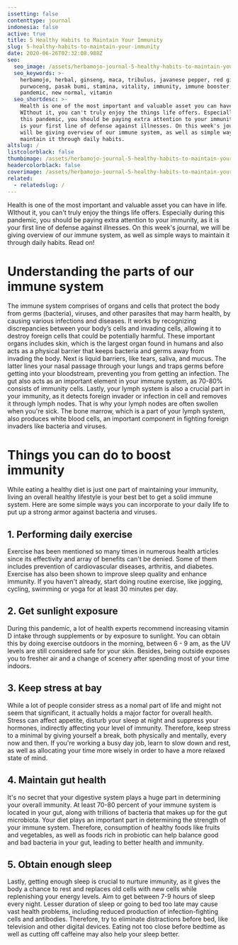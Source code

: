 ```yaml
---
issetting: false
contenttype: journal
indonesia: false
active: true
title: 5 Healthy Habits to Maintain Your Immunity
slug: 5-healthy-habits-to-maintain-your-immunity
date: 2020-06-26T02:32:08.988Z
seo:
  seo_image: /assets/herbamojo-journal-5-healthy-habits-to-maintain-your-immunity.jpg
  seo_keywords: >-
    herbamojo, herbal, ginseng, maca, tribulus, javanese pepper, red ginger,
    purwoceng, pasak bumi, stamina, vitality, immunity, immune booster, covid,
    pandemic, new normal, vitamin
  seo_shortdesc: >-
    Health is one of the most important and valuable asset you can have in life.
    WIthout it, you can't truly enjoy the things life offers. Especially during
    this pandemic, you should be paying extra attention to your immunity, as it
    is your first line of defense against illnesses. On this week's journal, we
    will be giving overview of our immune system, as well as simple ways to
    maintain it through daily habits.
altslug: /
listcolorblack: false
thumbimage: /assets/herbamojo-journal-5-healthy-habits-to-maintain-your-immunity.jpg
headercolorblack: false
coverimage: /assets/herbamojo-journal-5-healthy-habits-to-maintain-your-immunity.jpg
related:
  - relatedslug: /
---
```


Health is one of the most important and valuable asset you can have in life. WIthout it, you can't truly enjoy the things life offers. Especially during this pandemic, you should be paying extra attention to your immunity, as it is your first line of defense against illnesses. On this week's journal, we will be giving overview of our immune system, as well as simple ways to maintain it through daily habits. Read on!

# Understanding the parts of our immune system

The immune system comprises of organs and cells that protect the body from germs (bacteria), viruses, and other parasites that may harm health, by causing various infections and diseases. It works by recognizing discrepancies between your body’s cells and invading cells, allowing it to destroy foreign cells that could be potentially harmful.
These important organs includes skin, which is the largest organ found in humans and also acts as a physical barrier that keeps bacteria and germs away from invading the body. Next is liquid barriers, like tears, saliva, and mucus. The latter lines your nasal passage through your lungs and traps germs before getting into your bloodstream, preventing you from getting an infection. The gut also acts as an important element in your immune system, as 70-80% consists of immunity cells.
Lastly, your lymph system is also a crucial part in your immunity, as it detects foreign invader or infection in cell and removes it through lymph nodes. That is why your lymph nodes are often swollen when you're sick. The bone marrow, which is a part of your lymph system, also produces white blood cells, an important component in fighting foreign invaders like bacteria and viruses.

# Things you can do to boost immunity

While eating a healthy diet is just one part of maintaining your immunity, living an overall healthy lifestyle is your best bet to get a solid immune system. Here are some simple ways you can incorporate to your daily life to put up a strong armor against bacteria and viruses.

## 1. Performing daily exercise

Exercise has been mentioned so many times in numerous health articles since its effectivity and array of benefits can't be denied. Some of them includes prevention of cardiovascular diseases, arthritis, and diabetes. Exercise has also been shown to improve sleep quality and enhance immunity. If you haven't already, start doing routine exercise, like jogging, cycling, swimming or yoga for at least 30 minutes per day.

## 2. Get sunlight exposure

During this pandemic, a lot of health experts recommend increasing vitamin D intake through supplements or by exposure to sunlight. You can obtain this by doing exercise outdoors in the morning, between 6 - 9 am, as the UV levels are still considered safe for your skin. Besides, being outside exposes you to fresher air and a change of scenery after spending most of your time indoors.

## 3. Keep stress at bay

While a lot of people consider stress as a nomal part of life and might not seem that significant, it actually holds a major factor for overall health. Stress can affect appetite, disturb your sleep at night and suppress your hormones, indirectly affecting your level of immunity.
Therefore, keep stress to a minimal by giving yourself a break, both physically and mentally, every now and then. If you're working a busy day job, learn to slow down and rest, as well as allocating your time more wisely in order to have a more relaxed state of mind.

## 4. Maintain gut health

It's no secret that your digestive system plays a huge part in determining your overall immunity. At least 70-80 percent of your immune system is located in your gut, along with trillions of bacteria that makes up for the gut microbiota. Your diet plays an important part in determining the strength of your immune system. Therefore, consumption of healthy foods like fruits and vegetables, as well as foods rich in probiotic can help balance good and bad bacteria in your gut, leading to better health and immunity.

## 5. Obtain enough sleep

Lastly, getting enough sleep is crucial to nurture immunity, as it gives the body a chance to rest and replaces old cells with new cells while replenishing your energy levels. Aim to get between 7-9 hours of sleep every night. Lesser duration of sleep or going to bed too late may cause vast health problems, including reduced production of infection-fighting cells and antibodies. Therefore, try to eliminate distractions before bed, like television and other digital devices. Eating not too close before bedtime as well as cutting off caffeine may also help your sleep better.
